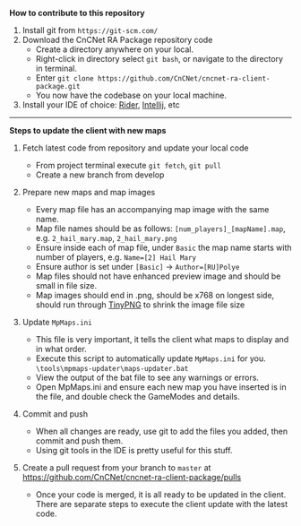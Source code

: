 **How to contribute to this repository**
1. Install git from `https://git-scm.com/`
2. Download the  CnCNet RA Package repository code
   - Create a directory anywhere on your local.
   - Right-click in directory select `git bash`, or navigate to the directory in terminal.
   - Enter `git clone https://github.com/CnCNet/cncnet-ra-client-package.git`
   - You now have the codebase on your local machine.
3. Install your IDE of choice: [Rider](https://www.jetbrains.com/rider/), [Intellij](https://www.jetbrains.com/idea/download/?section=windows), etc


---
**Steps to update the client with new maps**
1. Fetch latest code from repository and update your local code
    - From project terminal execute `git fetch`, `git pull`
    - Create a new branch from develop


2. Prepare new maps and map images
    - Every map file has an accompanying map image with the same name.
    - Map file names should be as follows: `[num_players]_[mapName].map`, e.g. `2_hail_mary.map`, `2_hail_mary.png`
    - Ensure inside each of map file, under `Basic` the map name starts with number of players, e.g. `Name=[2] Hail Mary`
    - Ensure author is set under `[Basic]` -> `Author=[RU]Polye`
    - Map files should not have enhanced preview image and should be small in file size.
    - Map images should end in .png, should be x768 on longest side, should run through [TinyPNG](https://tinypng.com/) to shrink the image file size

3. Update `MpMaps.ini`
    - This file is very important, it tells the client what maps to display and in what order.
    - Execute this script to automatically update `MpMaps.ini` for you. `\tools\mpmaps-updater\maps-updater.bat`
    - View the output of the bat file to see any warnings or errors.
    - Open MpMaps.ini and ensure each new map you have inserted is in the file, and double check the GameModes and details.

4. Commit and push
    - When all changes are ready, use git to add the files you added, then commit and push them.
    - Using git tools in the IDE is pretty useful for this stuff.

5. Create a pull request from your branch to `master` at https://github.com/CnCNet/cncnet-ra-client-package/pulls
    - Once your code is merged, it is all ready to be updated in the client. There are separate steps to execute the client update with the latest code.